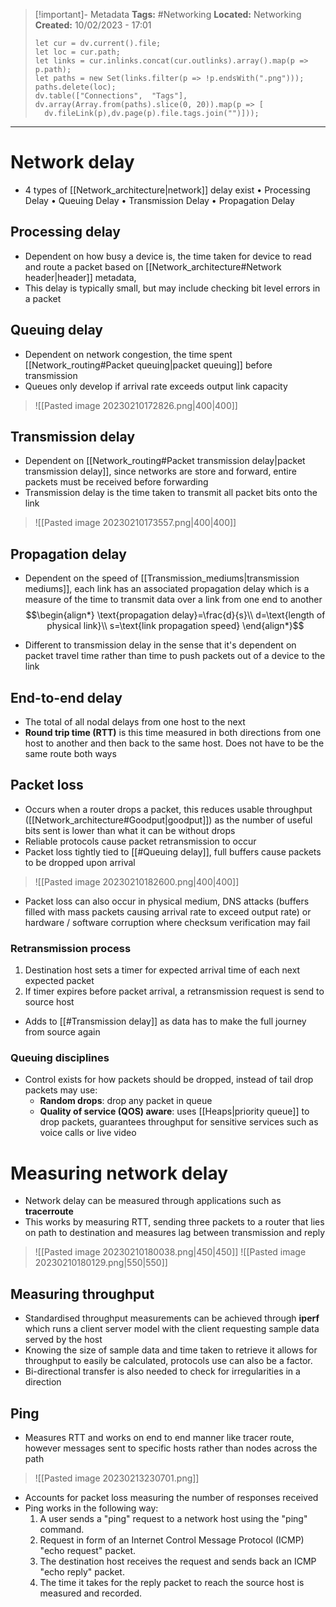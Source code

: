 > [!important]- Metadata
> **Tags:** #Networking 
> **Located:** Networking
> **Created:** 10/02/2023 - 17:01
> ```dataviewjs
>let cur = dv.current().file;
>let loc = cur.path;
>let links = cur.inlinks.concat(cur.outlinks).array().map(p => p.path);
>let paths = new Set(links.filter(p => !p.endsWith(".png")));
>paths.delete(loc);
>dv.table(["Connections",  "Tags"], dv.array(Array.from(paths).slice(0, 20)).map(p => [
>   dv.fileLink(p),dv.page(p).file.tags.join("")]));
> ```

___
# Network delay
- 4 types of [[Network_architecture|network]] delay exist 
	• Processing Delay
	• Queuing Delay
	• Transmission Delay
	• Propagation Delay

## Processing delay
- Dependent on how busy a device is, the time taken for device to read and route a packet based on [[Network_architecture#Network header|header]] metadata, 
- This delay is typically small, but may include checking bit level errors in a packet 

## Queuing delay
- Dependent on network congestion, the time spent [[Network_routing#Packet queuing|packet queuing]] before transmission 
- Queues only develop if arrival rate exceeds output link capacity 

> ![[Pasted image 20230210172826.png|400|400]]

## Transmission delay
- Dependent  on [[Network_routing#Packet transmission delay|packet transmission delay]], since networks are store and forward, entire packets must be received before forwarding 
- Transmission delay is the time taken to transmit all packet bits onto the link

> ![[Pasted image 20230210173557.png|400|400]]

## Propagation delay
- Dependent on the speed of [[Transmission_mediums|transmission mediums]], each link has an associated propagation delay which is a measure of the time to transmit data over a link from one end to another
$$\begin{align*}
\text{propagation delay}=\frac{d}{s}\\
d=\text{length of physical link}\\
s=\text{link propagation speed}
\end{align*}$$

- Different to transmission delay in the sense that it's dependent on packet travel time rather than time to push packets out of a device to the link

## End-to-end delay
- The total of all nodal delays from one host to the next
- **Round trip time (RTT)** is this time measured in both directions from one host to another and then back to the same host. Does not have to be the same route both ways 

## Packet loss
- Occurs when a router drops a packet, this reduces usable throughput ([[Network_architecture#Goodput|goodput]]) as the number of useful bits sent is lower than what it can be without drops 
- Reliable protocols cause packet retransmission to occur
- Packet loss tightly tied to [[#Queuing delay]], full buffers cause packets to be dropped upon arrival 

> ![[Pasted image 20230210182600.png|400|400]]

- Packet loss can also occur in physical medium, DNS attacks (buffers filled with mass packets causing arrival rate to exceed output rate) or hardware / software corruption where checksum verification may fail 
### Retransmission process
1. Destination host sets a timer for expected arrival time of each next expected packet 
2. If timer expires before packet arrival, a retransmission request is send to source host 
- Adds to [[#Transmission delay]] as data has to make the full journey from source again 

### Queuing disciplines
- Control exists for how packets should be dropped, instead of tail drop packets may use:
    - **Random drops**: drop any packet in queue 
    - **Quality of service (QOS) aware**: uses [[Heaps|priority queue]] to drop packets, guarantees throughput for sensitive services such as voice calls or live video 




# Measuring network delay
- Network delay can be measured through applications such as **tracerroute**
- This works by measuring RTT, sending three packets to a router that lies on path to destination and measures lag between transmission and reply  

> ![[Pasted image 20230210180038.png|450|450]]
> ![[Pasted image 20230210180129.png|550|550]]

## Measuring throughput
- Standardised throughput measurements can be achieved through **iperf** which runs a client server model with the client requesting sample data served by the host
- Knowing the size of sample data and time taken to retrieve it allows for throughput to easily be calculated, protocols use can also be a factor. 
- Bi-directional transfer is also needed to check for irregularities in a direction 
## Ping
- Measures RTT and works on end to end manner like tracer route, however messages sent to specific hosts rather than nodes across the path

> ![[Pasted image 20230213230701.png]]
- Accounts for packet loss measuring the number of responses received
- Ping works in the following way:
    1.  A user sends a "ping" request to a network host using the "ping" command.
    2.  Request in form of an Internet Control Message Protocol (ICMP) "echo request" packet.
    3.  The destination host receives the request and sends back an ICMP "echo reply" packet.
    4.  The time it takes for the reply packet to reach the source host is measured and recorded.
